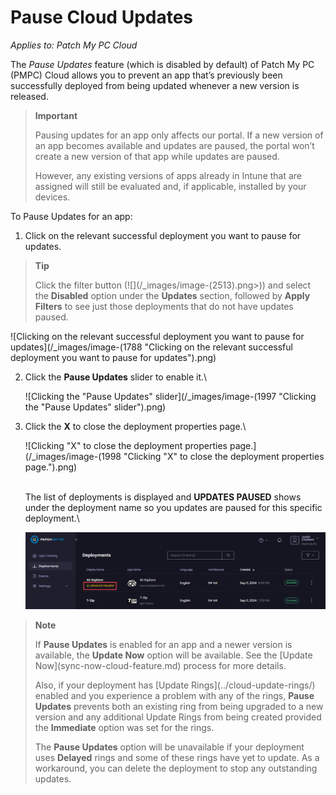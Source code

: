 # Pause Cloud Updates

_Applies to: Patch My PC Cloud_

The _Pause Updates_ feature (which is disabled by default) of Patch My PC (PMPC) Cloud allows you to prevent an app that’s previously been successfully deployed from being updated whenever a new version is released.

> **Important**
>
> Pausing updates for an app only affects our portal. If a new version of an app becomes available and updates are paused, the portal won’t create a new version of that app while updates are paused.
>
> However, any existing versions of apps already in Intune that are assigned will still be evaluated and, if applicable, installed by your devices.

To Pause Updates for an app:

1. Click on the relevant successful deployment you want to pause for updates.

> **Tip**
>
> Click the filter button (!\[]\(/\_images/image-(2513).png>)) and select the **Disabled** option under the **Updates** section, followed by **Apply Filters** to see just those deployments that do not have updates paused.

![Clicking on the relevant successful deployment you want to pause for updates](/_images/image-(1788 "Clicking on the relevant successful deployment you want to pause for updates").png)

2.  Click the **Pause Updates** slider to enable it.\\

    ![Clicking the "Pause Updates" slider](/_images/image-(1997 "Clicking the \"Pause Updates\" slider").png)
3.  Click the **X** to close the deployment properties page.\\

    ![Clicking "X" to close the deployment properties page.](/_images/image-(1998 "Clicking \"X\" to close the deployment properties page.").png)

    \
    The list of deployments is displayed and **UPDATES PAUSED** shows under the deployment name so you updates are paused for this specific deployment.\\

    ![](/_images/image-(1999).png)

> **Note**
>
> If **Pause Updates** is enabled for an app and a newer version is available, the **Update Now** option will be available. See the \[Update Now]\(sync-now-cloud-feature.md) process for more details.
>
> Also, if your deployment has \[Update Rings]\(../cloud-update-rings/) enabled and you experience a problem with any of the rings, **Pause Updates** prevents both an existing ring from being upgraded to a new version and any additional Update Rings from being created provided the **Immediate** option was set for the rings.
>
> The **Pause Updates** option will be unavailable if your deployment uses **Delayed** rings and some of these rings have yet to update. As a workaround, you can delete the deployment to stop any outstanding updates.